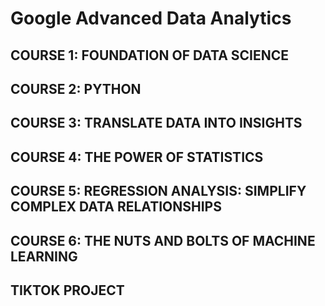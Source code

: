 # Google Advanced Data Analytics
## COURSE 1: FOUNDATION OF DATA SCIENCE
## COURSE 2: PYTHON
## COURSE 3: TRANSLATE DATA INTO INSIGHTS
## COURSE 4: THE POWER OF STATISTICS
## COURSE 5: REGRESSION ANALYSIS: SIMPLIFY COMPLEX DATA RELATIONSHIPS
## COURSE 6: THE NUTS AND BOLTS OF MACHINE LEARNING
## TIKTOK PROJECT
